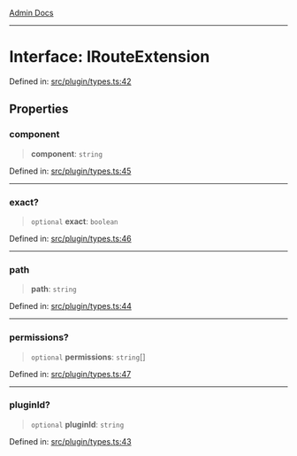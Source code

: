 [Admin Docs](/)

***

# Interface: IRouteExtension

Defined in: [src/plugin/types.ts:42](https://github.com/PalisadoesFoundation/talawa-admin/blob/main/src/plugin/types.ts#L42)

## Properties

### component

> **component**: `string`

Defined in: [src/plugin/types.ts:45](https://github.com/PalisadoesFoundation/talawa-admin/blob/main/src/plugin/types.ts#L45)

***

### exact?

> `optional` **exact**: `boolean`

Defined in: [src/plugin/types.ts:46](https://github.com/PalisadoesFoundation/talawa-admin/blob/main/src/plugin/types.ts#L46)

***

### path

> **path**: `string`

Defined in: [src/plugin/types.ts:44](https://github.com/PalisadoesFoundation/talawa-admin/blob/main/src/plugin/types.ts#L44)

***

### permissions?

> `optional` **permissions**: `string`[]

Defined in: [src/plugin/types.ts:47](https://github.com/PalisadoesFoundation/talawa-admin/blob/main/src/plugin/types.ts#L47)

***

### pluginId?

> `optional` **pluginId**: `string`

Defined in: [src/plugin/types.ts:43](https://github.com/PalisadoesFoundation/talawa-admin/blob/main/src/plugin/types.ts#L43)
